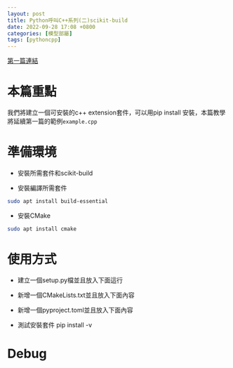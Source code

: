 ```yaml
---
layout: post
title: Python呼叫C++系列(二)scikit-build
date: 2022-09-28 17:08 +0800
categories: [模型部屬]
tags: [pythoncpp]
---
```

[第一篇連結](/posts/Python呼叫Cpp系列一環境設定/)
# 本篇重點
我們將建立一個可安裝的c++ extension套件，可以用pip install 安裝，本篇教學將延續第一篇的範例`example.cpp`

# 準備環境
* 安裝所需套件和scikit-build

* 安裝編譯所需套件
```bash
sudo apt install build-essential
```

* 安裝CMake
```bash
sudo apt install cmake
```

# 使用方式
* 建立一個setup.py檔並且放入下面這行  


* 新增一個CMakeLists.txt並且放入下面內容 



* 新增一個pyproject.toml並且放入下面內容 


* 測試安裝套件
pip install -v 


# Debug